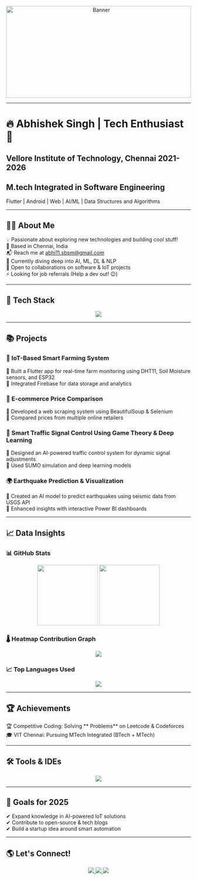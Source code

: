 <!-- Background Image -->
<div align="center">
  <img src="https://drive.google.com/uc?export=view&id=1IrxSaNFTAy_LcBPFbYv32nH3lViv0AHb" 
       alt="Banner" 
       style="width:100%; height:250px; object-fit:cover;" />
</div>

---

# 🔥 Abhishek Singh | Tech Enthusiast 🚀
## Vellore Institute of Technology, Chennai             2021-2026
## M.tech Integrated in Software Engineering
Flutter | Android | Web | AI/ML | Data Structures and Algorithms  

---

## 👨‍💻 About Me  
💡 Passionate about exploring new technologies and building cool stuff!  
📍 Based in Chennai, India  
📬 Reach me at [abhi11.sbsm@gmail.com](mailto:abhi11.sbsm@gmail.com)  
🧠 Currently diving deep into AI, ML, DL & NLP  
🤝 Open to collaborations on software & IoT projects  
⚡ Looking for job referrals (Help a dev out! 😉)  

---

## 🚀 Tech Stack  

<div align="center">  
  <img src="https://skillicons.dev/icons?i=dart,flutter,java,python,js,html,css,react,nextjs,nodejs,express,mongodb,mysql,firebase,flask,docker,linux,git,arduino" />
</div>  

---

## 📚 Projects  

### 🌿 IoT-Based Smart Farming System  
🔹 Built a Flutter app for real-time farm monitoring using DHT11, Soil Moisture sensors, and ESP32  
🔹 Integrated Firebase for data storage and analytics  

### 🛒 E-commerce Price Comparison  
🔹 Developed a web scraping system using BeautifulSoup & Selenium  
🔹 Compared prices from multiple online retailers  

### 🚦 Smart Traffic Signal Control Using Game Theory & Deep Learning  
🔹 Designed an AI-powered traffic control system for dynamic signal adjustments  
🔹 Used SUMO simulation and deep learning models  

### 🌍 Earthquake Prediction & Visualization  
🔹 Created an AI model to predict earthquakes using seismic data from USGS API  
🔹 Enhanced insights with interactive Power BI dashboards  

---

## 📈 Data Insights  

### 📊 GitHub Stats  
<p align="center">
  <img src="https://github-readme-stats.vercel.app/api?username=abhishek-7-singh&show_icons=true&theme=tokyonight" height="165" />
  <img src="https://github-readme-streak-stats.herokuapp.com/?user=abhishek-7-singh&theme=radical" height="165" />
</p> 

### 🌡 Heatmap Contribution Graph  
<p align="center">
  <img src="https://github-readme-activity-graph.vercel.app/graph?username=abhishek-7-singh&theme=tokyo-night" />
</p>

### 📈 Top Languages Used  
<p align="center">
  <img src="https://github-readme-stats.vercel.app/api/top-langs/?username=abhishek-7-singh&layout=compact&theme=tokyonight" />
</p>   

---

## 🏆 Achievements  
  
🏆 Competitive Coding: Solving ** Problems** on Leetcode & Codeforces  
🎓 VIT Chennai: Pursuing MTech Integrated (BTech + MTech)  

---

## 🛠 Tools & IDEs  

<div align="center">
  <img src="https://skillicons.dev/icons?i=vscode,androidstudio,git,github,figma" />
</div>

---

## 🎯 Goals for 2025  

✔ Expand knowledge in AI-powered IoT solutions  
✔ Contribute to open-source & tech blogs  
✔ Build a startup idea around smart automation  

---

## 🌎 Let's Connect!  

<p align="center">
  <a href="https://github.com/abhishek-7-singh">
    <img src="https://img.shields.io/github/followers/abhishek-7-singh?logo=github&style=for-the-badge&color=00FFFF" />
  </a>  
  <a href="https://linkedin.com/in/abhishek-singh-052b24220">
    <img src="https://img.shields.io/badge/LinkedIn-Connect-blue?style=for-the-badge&logo=linkedin&color=00FFFF" />
  </a>  
  <a href="https://x.com/Abhishek_28_9">
    <img src="https://img.shields.io/badge/Twitter-Follow-blue?style=for-the-badge&logo=twitter&color=00FFFF" />
  </a>  
</p>
